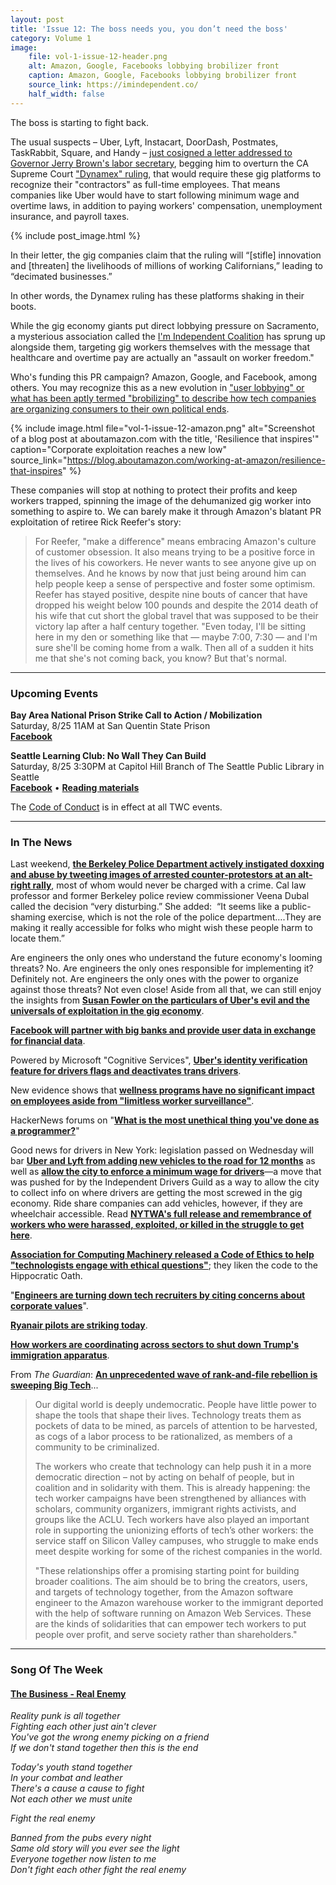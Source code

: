 ```yaml
---
layout: post
title: 'Issue 12: The boss needs you, you don’t need the boss'
category: Volume 1
image:
    file: vol-1-issue-12-header.png
    alt: Amazon, Google, Facebooks lobbying brobilizer front
    caption: Amazon, Google, Facebooks lobbying brobilizer front
    source_link: https://imindependent.co/
    half_width: false
---
```


<!-- Content imported from: https://eepurl.com/dDG88r -->

The boss is starting to fight back.

The usual suspects – Uber, Lyft, Instacart, DoorDash, Postmates, TaskRabbit, Square, and Handy – [just&nbsp;](https://www.bloomberg.com/news/articles/2018-08-05/gig-firms-ask-california-dems-to-rescue-them-from-court-ruling)[cosigned a letter addressed to Governor Jerry Brown's labor secretary](https://www.bloomberg.com/news/articles/2018-08-05/gig-firms-ask-california-dems-to-rescue-them-from-court-ruling), begging him to overturn the CA Supreme Court ["Dynamex" ruling](https://scocal.stanford.edu/opinion/dynamex-operations-west-inc-v-superior-court-34584), that would require these gig platforms to recognize their "contractors" as full-time employees. That means companies like Uber would have to start following minimum wage and overtime laws, in addition to paying workers' compensation, unemployment insurance, and payroll taxes.

<!--excerpt-->

{% include post_image.html %}
  
In their letter, the gig companies&nbsp;claim that the ruling will “[stifle] innovation and [threaten] the livelihoods of millions of working Californians,” leading to “decimated businesses.”  
  
In other words, the Dynamex ruling has these platforms shaking in their boots.  
  
While the gig economy giants put direct lobbying pressure on Sacramento, a mysterious association called the [I'm Independent Coalition](https://imindependent.co/)&nbsp;has sprung up alongside them, targeting gig workers themselves with the message that healthcare and overtime pay are actually&nbsp;an "assault on worker freedom."
  
Who's funding this PR campaign? Amazon, Google, and Facebook, among others.&nbsp;You may recognize this as a new evolution in ["user lobbying" or what has been aptly termed "brobilizing" to describe how tech companies are organizing consumers to their own political ends](https://www.buzzfeednews.com/article/carolineodonovan/forget-astroturfing-startups-can-just-brobilize-customers).

{% include image.html
    file="vol-1-issue-12-amazon.png"
    alt="Screenshot of a blog post at aboutamazon.com with the title, 'Resilience that inspires'"
    caption="Corporate exploitation reaches a new low"
    source_link="https://blog.aboutamazon.com/working-at-amazon/resilience-that-inspires"
%}

These companies will stop at nothing to protect their profits and keep workers trapped, spinning the image of the dehumanized gig worker into something to aspire to. We can barely make it through Amazon's blatant PR exploitation of retiree Rick Reefer's story:  

> For Reefer, "make a difference" means embracing Amazon's culture of customer obsession. It also means trying to be a positive force in the lives of his coworkers. He never wants to see anyone give up on themselves. And he knows by now that just being around him can help people keep a sense of perspective and foster some optimism. Reefer has stayed positive, despite nine bouts of cancer that have dropped his weight below 100 pounds and despite the 2014 death of his wife that cut short the global travel that was supposed to be their victory lap after a half century together. "Even today, I'll be sitting here in my den or something like that — maybe 7:00, 7:30 — and I'm sure she'll be coming home from a walk. Then all of a sudden it hits me that she's not coming back, you know? But that's normal.

***

###  Upcoming Events

 **Bay Area National Prison Strike Call to Action / Mobilization**  
Saturday, 8/25 11AM at San Quentin State Prison  
[**Facebook**](https://www.facebook.com/events/258431498319593/)  
  
**Seattle Learning Club: No Wall They Can Build**  
Saturday, 8/25 3:30PM at Capitol Hill Branch of The Seattle Public Library in Seattle  
[**Facebook**](https://www.facebook.com/events/674857036220181/) • [**Reading materials**](https://l.facebook.com/l.php?u=https%3A%2F%2Fsites.google.com%2Fview%2Ftech-workers-coalition%2Ftopics%2Fno-wall-they-can-build&h=AT3DinMrRt9C2n8U1sDCBNSN75DNyPzjfTiOzPbfAx9aW2oIOOgag1cWyV5qOsiN0oXYpqLox7lSy7S0IRkIfsZ-n90xxvJth5Yhix1yB0UwCbPSAfqW7N-tVY7YFwVDAF_rEXY)  
  
The [Code of Conduct](https://techworkerscoalition.org/community-guide/) is in effect at all TWC events.

***

###  In The News

Last weekend, [**the Berkeley Police Department actively instigated doxxing and abuse by tweeting images of arrested counter-protestors at an alt-right rally**](https://www.theguardian.com/us-news/2018/aug/06/berkeley-activists-arrested-police-identified-twitter), most of whom would never be charged with a crime. Cal law professor and former Berkeley police review commissioner Veena Dubal called the decision “very disturbing.” She added:&nbsp; “It seems like a public-shaming exercise, which is not the role of the police department….They are making it really accessible for folks who might wish these people harm to locate them.”  
  
Are engineers the only ones who understand the future economy's looming threats? No. Are engineers the only ones responsible for implementing it? Definitely not. Are engineers the only ones with the power to organize against those threats? Not even close! Aside from all that, we can still enjoy the insights from&nbsp;[**Susan Fowler on the particulars of Uber's evil and the universals of exploitation in the gig economy**](https://www.vanityfair.com/news/2018/08/silicon-valley-engineers-fear-they-created-a-monster).  
  
[**Facebook will partner with big banks and provide user data in exchange for financial data**](https://fortune.com/2018/08/06/facebook-banks-privacy-concerns/).  
  
Powered by Microsoft "Cognitive Services", [**Uber's identity verification feature for drivers flags and deactivates trans drivers**](https://www.cnbc.com/2018/08/08/transgender-uber-driver-suspended-tech-oversight-facial-recognition.html).&nbsp;  
  
New evidence shows that [**wellness programs have no significant impact on employees aside from "limitless worker surveillance"**](https://twitter.com/katecrawford/status/1026485054070038528?s=21).  
  
HackerNews forums on "[**What is the most unethical thing you've done as a programmer?**](https://news.ycombinator.com/item?id=17692005)"  
  
Good news for drivers in New York: legislation passed on Wednesday will bar&nbsp;[**Uber and Lyft from adding new vehicles to the road for 12 months**](https://techcrunch.com/2018/08/08/new-york-city-council-votes-to-cap-licenses-for-ride-hailing-services-like-uber-and-lyft/)&nbsp;as well as [**allow the city to enforce a minimum wage for drivers**](https://jalopnik.com/nyc-becomes-first-major-city-to-cap-uber-cars-and-can-s-1828201521)—a move that was pushed for by the&nbsp;Independent Drivers Guild as a way to allow the city to collect info on where drivers are getting the most screwed in the gig economy. Ride share companies can add vehicles, however, if they are wheelchair accessible. Read [**NYTWA's full release and remembrance of workers who were harassed, exploited, or killed in the struggle to get here**](https://campaign.r20.constantcontact.com/render?m=1101912670699&ca=6c815b12-cb81-4306-b3dc-d4754d7ce1d1).  
  
[**Association for Computing Machinery released a Code of Ethics to help "technologists engage with ethical questions"**](https://www.fastcompany.com/90215922/why-we-spent-two-years-rewriting-the-code-of-ethics-for-computing?utm_source=twitter.com&utm_medium=social);&nbsp;they liken the code to the Hippocratic Oath.  
  
"[**Engineers are turning down tech recruiters by citing concerns about corporate values**](https://spectrum.ieee.org/view-from-the-valley/at-work/tech-careers/engineers-say-no-thanks-to-silicon-valley-recruiters-citing-ethical-concerns)".  
  
[**Ryanair pilots are striking today**](https://www.theguardian.com/business/2018/aug/10/ryanair-pilot-strike-grounds-nearly-400-flights).  
  
[**How workers are coordinating across sectors to shut down Trump's immigration apparatus**](https://portside.org/2018-08-08/tech-workers-and-flight-attendants-resist-immigrant-family-separation).  
  
From _The Guardian_: [**An unprecedented wave of rank-and-file rebellion is sweeping Big Tech**](https://www.theguardian.com/commentisfree/2018/aug/09/silicon-valley-tech-workers-labor-activism)... 

> Our digital world is deeply undemocratic. People have little power to shape the tools that shape their lives. Technology treats them as pockets of data to be mined, as parcels of attention to be harvested, as cogs of a labor process to be rationalized, as members of a community to be criminalized.
>
> The workers who create that technology can help push it in a more democratic direction – not by acting on behalf of people, but in coalition and in solidarity with them. This is already happening: the tech worker campaigns have been strengthened by alliances with scholars, community organizers, immigrant rights activists, and groups like the ACLU. Tech workers have also played an important role in supporting the unionizing efforts of tech’s other workers: the service staff on Silicon Valley campuses, who struggle to make ends meet despite working for some of the richest companies in the world.
>
> "These relationships offer a promising starting point for building broader coalitions. The aim should be to bring the creators, users, and targets of technology together, from the Amazon software engineer to the Amazon warehouse worker to the immigrant deported with the help of software running on Amazon Web Services. These are the kinds of solidarities that can empower tech workers to put people over profit, and serve society rather than shareholders."

***

### Song Of The Week

#### [**The Business - Real Enemy**](https://www.youtube.com/watch?v=4_gZB5mYDoE)

_Reality punk is all together_<br/>
_Fighting each other just ain't clever_<br/>
_You've got the wrong enemy picking on a friend_<br/>
_If we don't stand together then this is the end_<br/>

_Today's youth stand together_<br/>
_In your combat and leather_<br/>
_There's a cause a cause to fight_<br/>
_Not each other we must unite_<br/>

_Fight the real enemy_<br/>

_Banned from the pubs every night_<br/>
_Same old story will you ever see the light_<br/>
_Everyone together now listen to me_<br/>
_Don't fight each other fight the real enemy_<br/>
